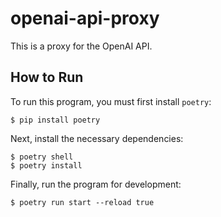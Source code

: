 # openai-api-proxy

This is a proxy for the OpenAI API.

## How to Run

To run this program, you must first install `poetry`:
```
$ pip install poetry
```

Next, install the necessary dependencies:
```
$ poetry shell
$ poetry install
```

Finally, run the program for development:
```
$ poetry run start --reload true
```
